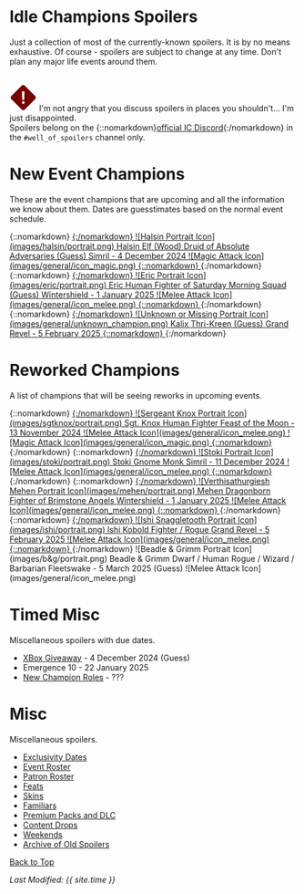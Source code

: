 # Idle Champions Spoilers

Just a collection of most of the currently-known spoilers. It is by no means exhaustive. Of course - spoilers are subject to change at any time. Don't plan any major life events around them.

<br/><span class="spoilerWarningRow">
<span class="spoilerWarningIcon">![Warning Icon](images/general/warning.png)</span>
<span class="spoilerWarning">I'm not angry that you discuss spoilers in places you shouldn't... I'm just disappointed.<br/>Spoilers belong on the {::nomarkdown}<a href="https://discord.gg/idlechampions" target="_blank">official IC Discord</a>{:/nomarkdown} in the `#well_of_spoilers` channel only.</span>
</span>

# New Event Champions

These are the event champions that are upcoming and all the information we know about them. Dates are guesstimates based on the normal event schedule.

<span class="indexChampionTableColumn">
{::nomarkdown}
<a href="halsin.html">
{:/nomarkdown}
    <span class="indexChampionTableRow">
        <span class="indexChampionTableIcon">
            ![Halsin Portrait Icon](images/halsin/portrait.png)
        </span>
        <span class="indexChampionTableInfo">
            <span class="indexChampionTableChampion">
                Halsin
            </span>
            <span class="indexChampionTableEvent">
                <span class="indexChampionTableNoLink">Elf (Wood) Druid of Absolute Adversaries (Guess)</span>
            </span>
            <span class="indexChampionTableEvent">
                <span class="indexChampionTableNoLink">Simril - 4 December 2024</span>
            </span>
        </span>
        <span class="indexChampionTableAttack">
            ![Magic Attack Icon](images/general/icon_magic.png)
        </span>
    </span>
{::nomarkdown}
</a>
{:/nomarkdown}
{::nomarkdown}
<a href="eric.html">
{:/nomarkdown}
    <span class="indexChampionTableRow">
        <span class="indexChampionTableIcon">
            ![Eric Portrait Icon](images/eric/portrait.png)
        </span>
        <span class="indexChampionTableInfo">
            <span class="indexChampionTableChampion">
                Eric
            </span>
            <span class="indexChampionTableEvent">
                <span class="indexChampionTableNoLink">Human Fighter of Saturday Morning Squad (Guess)</span>
            </span>
            <span class="indexChampionTableEvent">
                <span class="indexChampionTableNoLink">Wintershield - 1 January 2025</span>
            </span>
        </span>
        <span class="indexChampionTableAttack">
            ![Melee Attack Icon](images/general/icon_melee.png)
        </span>
    </span>
{::nomarkdown}
</a>
{:/nomarkdown}
{::nomarkdown}
<a href="kalix.html">
{:/nomarkdown}
    <span class="indexChampionTableRow">
        <span class="indexChampionTableIcon">
            ![Unknown or Missing Portrait Icon](images/general/unknown_champion.png)
        </span>
        <span class="indexChampionTableInfo">
            <span class="indexChampionTableChampion">
                Kalix
            </span>
            <span class="indexChampionTableEvent">
                <span class="indexChampionTableNoLink">Thri-Kreen (Guess)</span>
            </span>
            <span class="indexChampionTableEvent">
                <span class="indexChampionTableNoLink">Grand Revel - 5 February 2025</span>
            </span>
        </span>
    </span>
{::nomarkdown}
</a>
{:/nomarkdown}
</span>

# Reworked Champions

A list of champions that will be seeing reworks in upcoming events.

<span class="indexChampionTableColumn">
{::nomarkdown}
<a href="sgtknox.html">
{:/nomarkdown}
    <span class="indexChampionTableRow">
        <span class="indexChampionTableIcon">
            ![Sergeant Knox Portrait Icon](images/sgtknox/portrait.png)
        </span>
        <span class="indexChampionTableInfo">
            <span class="indexChampionTableChampion">
                Sgt. Knox
            </span>
            <span class="indexChampionTableEvent">
                <span class="indexChampionTableNoLink">Human Fighter</span>
            </span>
            <span class="indexChampionTableEvent">
                <span class="indexChampionTableNoLink">Feast of the Moon - 13 November 2024</span>
            </span>
        </span>
        <span class="indexChampionTableAttack">
            ![Melee Attack Icon](images/general/icon_melee.png)
            ![Magic Attack Icon](images/general/icon_magic.png)
        </span>
    </span>
{::nomarkdown}
</a>
{:/nomarkdown}
{::nomarkdown}
<a href="stoki.html">
{:/nomarkdown}
    <span class="indexChampionTableRow">
        <span class="indexChampionTableIcon">
            ![Stoki Portrait Icon](images/stoki/portrait.png)
        </span>
        <span class="indexChampionTableInfo">
            <span class="indexChampionTableChampion">
                Stoki
            </span>
            <span class="indexChampionTableEvent">
                <span class="indexChampionTableNoLink">Gnome Monk</span>
            </span>
            <span class="indexChampionTableEvent">
                <span class="indexChampionTableNoLink">Simril - 11 December 2024</span>
            </span>
        </span>
        <span class="indexChampionTableAttack">
            ![Melee Attack Icon](images/general/icon_melee.png)
        </span>
    </span>
{::nomarkdown}
</a>
{:/nomarkdown}
{::nomarkdown}
<a href="mehen.html">
{:/nomarkdown}
    <span class="indexChampionTableRow">
        <span class="indexChampionTableIcon">
            ![Verthisathurgiesh Mehen Portrait Icon](images/mehen/portrait.png)
        </span>
        <span class="indexChampionTableInfo">
            <span class="indexChampionTableChampion">
                Mehen
            </span>
            <span class="indexChampionTableEvent">
                <span class="indexChampionTableNoLink">Dragonborn Fighter of Brimstone Angels</span>
            </span>
            <span class="indexChampionTableEvent">
                <span class="indexChampionTableNoLink">Wintershield - 1 January 2025</span>
            </span>
        </span>
        <span class="indexChampionTableAttack">
            ![Melee Attack Icon](images/general/icon_melee.png)
        </span>
    </span>
{::nomarkdown}
</a>
{:/nomarkdown}
{::nomarkdown}
<a href="ishi.html">
{:/nomarkdown}
    <span class="indexChampionTableRow">
        <span class="indexChampionTableIcon">
            ![Ishi Snaggletooth Portrait Icon](images/ishi/portrait.png)
        </span>
        <span class="indexChampionTableInfo">
            <span class="indexChampionTableChampion">
                Ishi
            </span>
            <span class="indexChampionTableEvent">
                <span class="indexChampionTableNoLink">Kobold Fighter / Rogue</span>
            </span>
            <span class="indexChampionTableEvent">
                <span class="indexChampionTableNoLink">Grand Revel - 5 February 2025</span>
            </span>
        </span>
        <span class="indexChampionTableAttack">
            ![Melee Attack Icon](images/general/icon_melee.png)
        </span>
    </span>
{::nomarkdown}
</a>
{:/nomarkdown}
    <span class="indexChampionTableRowNoHover">
        <span class="indexChampionTableIcon">
            ![Beadle & Grimm Portrait Icon](images/b&g/portrait.png)
        </span>
        <span class="indexChampionTableInfo">
            <span class="indexChampionTableChampion">
                Beadle & Grimm
            </span>
            <span class="indexChampionTableEvent">
                <span class="indexChampionTableNoLink">Dwarf / Human Rogue / Wizard / Barbarian</span>
            </span>
            <span class="indexChampionTableEvent">
                <span class="indexChampionTableNoLink">Fleetswake - 5 March 2025 (Guess)</span>
            </span>
        </span>
        <span class="indexChampionTableAttack">
            ![Melee Attack Icon](images/general/icon_melee.png)
        </span>
    </span>
</span>

# Timed Misc

Miscellaneous spoilers with due dates.

* [XBox Giveaway](xbox_giveaway_shadowheart.md) - 4 December 2024 (Guess)
* Emergence 10 - 22 January 2025
* [New Champion Roles](new_champion_roles.md) - ???

# Misc

Miscellaneous spoilers.

* [Exclusivity Dates](exclusivitydates.md)
* [Event Roster](event_roster.md)
* [Patron Roster](patron_roster.md)
* [Feats](feats.md)
* [Skins](skins.md)
* [Familiars](familiars.md)
* [Premium Packs and DLC](premium.md)
* [Content Drops](contentdrops.md)
* [Weekends](weekends.md)
* [Archive of Old Spoilers](archive.md)

[Back to Top](#top)

*Last Modified: {{ site.time }}*